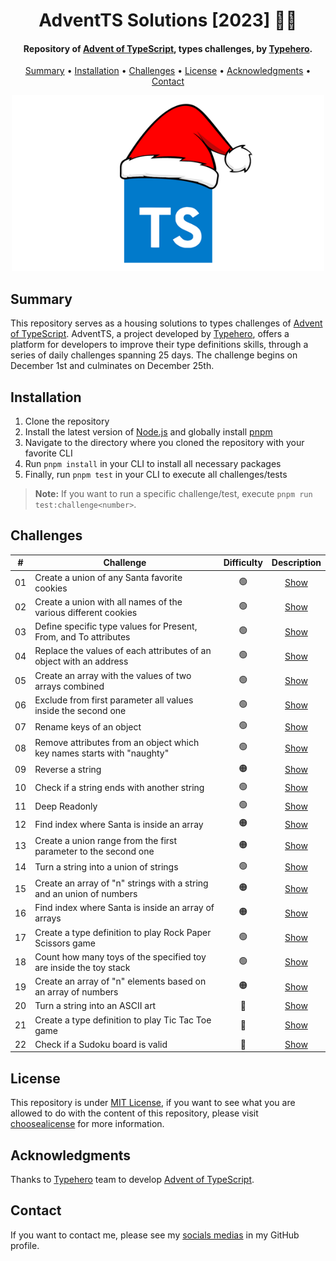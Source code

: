 <h1 align="center">
    AdventTS Solutions [2023] 🎅🎄
</h1>

<h4 align="center">
    Repository of <a href="https://typehero.dev/aot-2023" target="_blank">Advent of TypeScript<a>, types challenges, by <a href="https://typehero.dev/" target="_blank">Typehero</a>.
</h4>

<p align="center">
    <a href="#----summary">Summary</a> •
    <a href="#----installation">Installation</a> •
    <a href="#----challenges">Challenges</a> •
    <a href="#----license">License</a> •
    <a href="#----acknowledgments">Acknowledgments</a> •
    <a href="#----contact">Contact</a>
</p>

<p align="center">
    <img src="./.github/adventts-logo.png" width="500">
</p>

<h2>
    Summary
</h2>
<p>
    This repository serves as a housing solutions to types challenges of <a href="https://typehero.dev/aot-2023" target="_blank">Advent of TypeScript<a>. AdventTS, a project developed by <a href="https://typehero.dev/" target="_blank">Typehero</a>, offers a platform for developers to improve their type definitions skills, through a series of daily challenges spanning 25 days. The challenge begins on December 1st and culminates on December 25th.
</p>

<h2>
    Installation
</h2>
<ol>
    <li>Clone the repository</li>
    <li>Install the latest version of <a href="https://nodejs.org/es/" target="_blank">Node.js<a> and globally install <a href="https://pnpm.io/installation#using-npm" target="_blank">pnpm<a></li>
    <li>Navigate to the directory where you cloned the repository with your favorite CLI</li>
    <li>Run <code>pnpm install</code> in your CLI to install all necessary packages</li>
    <li>Finally, run <code>pnpm test</code> in your CLI to execute all challenges/tests</li>
</ol>

> **Note:** If you want to run a specific challenge/test, execute `pnpm run test:challenge<number>`.

<h2>
    Challenges
</h2>

|  #  | Challenge                                                              | Difficulty |        Description         |
| :-: | ---------------------------------------------------------------------- | :--------: | :------------------------: |
| 01  | Create a union of any Santa favorite cookies                           |     🟢     | [Show](./src/01-challenge) |
| 02  | Create a union with all names of the various different cookies         |     🟢     | [Show](./src/02-challenge) |
| 03  | Define specific type values for Present, From, and To attributes       |     🟢     | [Show](./src/03-challenge) |
| 04  | Replace the values of each attributes of an object with an address     |     🟢     | [Show](./src/04-challenge) |
| 05  | Create an array with the values of two arrays combined                 |     🟢     | [Show](./src/05-challenge) |
| 06  | Exclude from first parameter all values inside the second one          |     🟢     | [Show](./src/06-challenge) |
| 07  | Rename keys of an object                                               |     🟢     | [Show](./src/07-challenge) |
| 08  | Remove attributes from an object which key names starts with "naughty" |     🟢     | [Show](./src/08-challenge) |
| 09  | Reverse a string                                                       |     🟠     | [Show](./src/09-challenge) |
| 10  | Check if a string ends with another string                             |     🟢     | [Show](./src/10-challenge) |
| 11  | Deep Readonly                                                          |     🟢     | [Show](./src/11-challenge) |
| 12  | Find index where Santa is inside an array                              |     🟠     | [Show](./src/12-challenge) |
| 13  | Create a union range from the first parameter to the second one        |     🟠     | [Show](./src/13-challenge) |
| 14  | Turn a string into a union of strings                                  |     🟢     | [Show](./src/14-challenge) |
| 15  | Create an array of "n" strings with a string and an union of numbers   |     🟠     | [Show](./src/15-challenge) |
| 16  | Find index where Santa is inside an array of arrays                    |     🟠     | [Show](./src/16-challenge) |
| 17  | Create a type definition to play Rock Paper Scissors game              |     🟢     | [Show](./src/17-challenge) |
| 18  | Count how many toys of the specified toy are inside the toy stack      |     🟢     | [Show](./src/18-challenge) |
| 19  | Create an array of "n" elements based on an array of numbers           |     🟠     | [Show](./src/19-challenge) |
| 20  | Turn a string into an ASCII art                                        |     🔴     | [Show](./src/20-challenge) |
| 21  | Create a type definition to play Tic Tac Toe game                      |     🔴     | [Show](./src/21-challenge) |
| 22  | Check if a Sudoku board is valid                                       |     🔴     | [Show](./src/22-challenge) |

<h2>
    License
</h2>
<p>
    This repository is under <a href="./LICENSE" target="_blank">MIT License</a>, if you want to see what you are allowed to do with the content of this repository, please visit <a href="https://choosealicense.com/licenses/" target="_blank">choosealicense</a> for more information.
</p>

<h2>
    Acknowledgments
</h2>
<p>
    Thanks to <a href="https://typehero.dev/" target="_blank">Typehero</a> team to develop <a href="https://typehero.dev/aot-2023" target="_blank">Advent of TypeScript<a>.
</p>

<h2>
    Contact
</h1>
<p>
    If you want to contact me, please see my <a href="https://github.com/hozlucas28" target="_blank">socials medias</a> in my GitHub profile.
</p>
